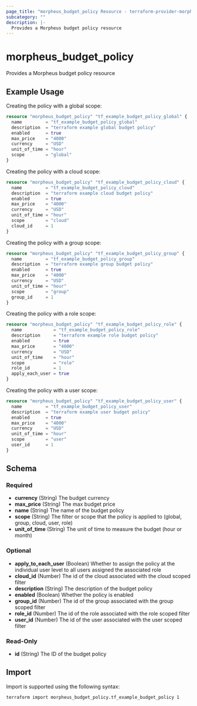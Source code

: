 ```yaml
---
page_title: "morpheus_budget_policy Resource - terraform-provider-morpheus"
subcategory: ""
description: |-
  Provides a Morpheus budget policy resource
---
```


# morpheus_budget_policy

Provides a Morpheus budget policy resource

## Example Usage

Creating the policy with a global scope:

```terraform
resource "morpheus_budget_policy" "tf_example_budget_policy_global" {
  name         = "tf_example_budget_policy_global"
  description  = "terraform example global budget policy"
  enabled      = true
  max_price    = "4000"
  currency     = "USD"
  unit_of_time = "hour"
  scope        = "global"
}
```

Creating the policy with a cloud scope:

```terraform
resource "morpheus_budget_policy" "tf_example_budget_policy_cloud" {
  name         = "tf_example_budget_policy_cloud"
  description  = "terraform example cloud budget policy"
  enabled      = true
  max_price    = "4000"
  currency     = "USD"
  unit_of_time = "hour"
  scope        = "cloud"
  cloud_id     = 1
}
```

Creating the policy with a group scope:

```terraform
resource "morpheus_budget_policy" "tf_example_budget_policy_group" {
  name         = "tf_example_budget_policy_group"
  description  = "terraform example group budget policy"
  enabled      = true
  max_price    = "4000"
  currency     = "USD"
  unit_of_time = "hour"
  scope        = "group"
  group_id     = 1
}
```

Creating the policy with a role scope:

```terraform
resource "morpheus_budget_policy" "tf_example_budget_policy_role" {
  name            = "tf_example_budget_policy_role"
  description     = "terraform example role budget policy"
  enabled         = true
  max_price       = "4000"
  currency        = "USD"
  unit_of_time    = "hour"
  scope           = "role"
  role_id         = 1
  apply_each_user = true
}
```

Creating the policy with a user scope:

```terraform
resource "morpheus_budget_policy" "tf_example_budget_policy_user" {
  name         = "tf_example_budget_policy_user"
  description  = "terraform example user budget policy"
  enabled      = true
  max_price    = "4000"
  currency     = "USD"
  unit_of_time = "hour"
  scope        = "user"
  user_id      = 1
}
```

<!-- schema generated by tfplugindocs -->
## Schema

### Required

- **currency** (String) The budget currency
- **max_price** (String) The max budget price
- **name** (String) The name of the budget policy
- **scope** (String) The filter or scope that the policy is applied to (global, group, cloud, user, role)
- **unit_of_time** (String) The unit of time to measure the budget (hour or month)

### Optional

- **apply_to_each_user** (Boolean) Whether to assign the policy at the individual user level to all users assigned the associated role
- **cloud_id** (Number) The id of the cloud associated with the cloud scoped filter
- **description** (String) The description of the budget policy
- **enabled** (Boolean) Whether the policy is enabled
- **group_id** (Number) The id of the group associated with the group scoped filter
- **role_id** (Number) The id of the role associated with the role scoped filter
- **user_id** (Number) The id of the user associated with the user scoped filter

### Read-Only

- **id** (String) The ID of the budget policy

## Import

Import is supported using the following syntax:

```shell
terraform import morpheus_budget_policy.tf_example_budget_policy 1
```
